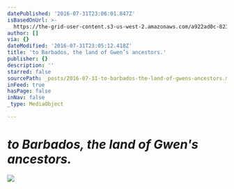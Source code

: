 ```yaml
---
datePublished: '2016-07-31T23:06:01.847Z'
isBasedOnUrl: >-
  https://the-grid-user-content.s3-us-west-2.amazonaws.com/a922ad0c-8232-4aa8-bcdd-9a066dd7c725.jpg
author: []
via: {}
dateModified: '2016-07-31T23:05:12.418Z'
title: 'to Barbados, the land of Gwen’s ancestors.'
publisher: {}
description: ''
starred: false
sourcePath: _posts/2016-07-31-to-barbados-the-land-of-gwens-ancestors.md
inFeed: true
hasPage: false
inNav: false
_type: MediaObject

---
```

# _to Barbados, the land of Gwen's ancestors._
![](https://the-grid-user-content.s3-us-west-2.amazonaws.com/a922ad0c-8232-4aa8-bcdd-9a066dd7c725.jpg)
